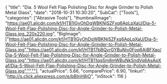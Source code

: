 {
	"title": "Dia. 5  Wool Felt Flap Polishing Disc for Angle Grinder to Polish Metal Glass",
	"date": "2018-10-31 10:30:20",
	"SubCat": ["Tools"],
	"categories": ["Abrasive Tools"],
	"thumbnailImage": "https://ae01.alicdn.com/kf/HTB1lGyOhDqWBKNjSZFxq6ApLpXaU/Dia-5-Wool-Felt-Flap-Polishing-Disc-for-Angle-Grinder-to-Polish-Metal-Glass.jpg_220x220.jpg",
	"BigImage": ["https://ae01.alicdn.com/kf/HTB1lGyOhDqWBKNjSZFxq6ApLpXaU/Dia-5-Wool-Felt-Flap-Polishing-Disc-for-Angle-Grinder-to-Polish-Metal-Glass.jpg","https://ae01.alicdn.com/kf/HTB17bBQvrGYBuNjy0Foq6AiBFXao/Dia-5-Wool-Felt-Flap-Polishing-Disc-for-Angle-Grinder-to-Polish-Metal-Glass.jpg","https://ae01.alicdn.com/kf/HTB11qgSm8mWBuNkSndVq6AsApXaf/Dia-5-Wool-Felt-Flap-Polishing-Disc-for-Angle-Grinder-to-Polish-Metal-Glass.jpg","",""],
	"actualPrice": 5.66,
	"comparePrice": 6.90,
	"linkurl": "http://s.click.aliexpress.com/e/bBInH8jO",
	"inStock": 116
}
